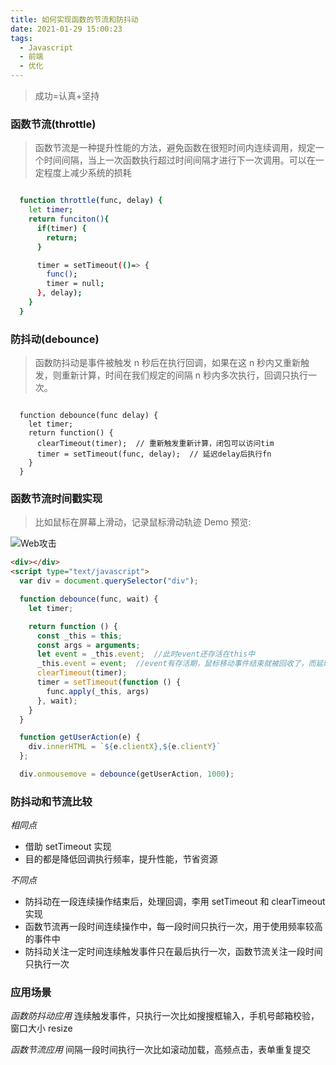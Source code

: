 ```yaml
---
title: 如何实现函数的节流和防抖动
date: 2021-01-29 15:00:23
tags:
  - Javascript
  - 前端
  - 优化
---
```


> 成功=认真+坚持

### 函数节流(throttle)

> 函数节流是一种提升性能的方法，避免函数在很短时间内连续调用，规定一个时间间隔，当上一次函数执行超过时间间隔才进行下一次调用。可以在一定程度上减少系统的损耗

```bash

  function throttle(func, delay) {
    let timer;
    return funciton(){
      if(timer) {
        return;
      }

      timer = setTimeout(()=> {
        func();
        timer = null;
      }, delay);
    }
  }

```

### 防抖动(debounce)

> 函数防抖动是事件被触发 n 秒后在执行回调，如果在这 n 秒内又重新触发，则重新计算，时间在我们规定的间隔 n 秒内多次执行，回调只执行一次。

```basher

  function debounce(func delay) {
    let timer;
    return function() {
      clearTimeout(timer);  // 重新触发重新计算，闭包可以访问tim
      timer = setTimeout(func, delay);  // 延迟delay后执行fn
    }
  }

```

### 函数节流时间戳实现

> 比如鼠标在屏幕上滑动，记录鼠标滑动轨迹 Demo 预览:

![Web攻击](/assets/img/demo.gif)

```html
<div></div>
<script type="text/javascript">
  var div = document.querySelector("div");

  function debounce(func, wait) {
    let timer;

    return function () {
      const _this = this;
      const args = arguments;
      let event = _this.event;  //此时event还存活在this中
      _this.event = event;  //event有存活期，鼠标移动事件结束就被回收了，而延时执行程序中回调需要event，就要在外面先把event存起来
      clearTimeout(timer);
      timer = setTimeout(function () {
        func.apply(_this, args)
      }, wait);
    }
  }

  function getUserAction(e) {
    div.innerHTML = `${e.clientX},${e.clientY}`
  };

  div.onmousemove = debounce(getUserAction, 1000);

```

### 防抖动和节流比较

_相同点_

- 借助 setTimeout 实现
- 目的都是降低回调执行频率，提升性能，节省资源

_不同点_

- 防抖动在一段连续操作结束后，处理回调，李用 setTimeout 和 clearTimeout 实现
- 函数节流再一段时间连续操作中，每一段时间只执行一次，用于使用频率较高的事件中
- 防抖动关注一定时间连续触发事件只在最后执行一次，函数节流关注一段时间只执行一次

### 应用场景

_函数防抖动应用_
连续触发事件，只执行一次比如搜搜框输入，手机号邮箱校验，窗口大小 resize

_函数节流应用_
间隔一段时间执行一次比如滚动加载，高频点击，表单重复提交
